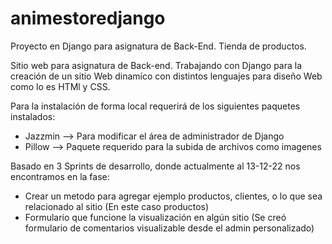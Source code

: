 # animestoredjango
Proyecto en Django para asignatura de Back-End. Tienda de productos. 


Sitio web para asignatura de Back-end. Trabajando con Django para la creación de un sitio Web dinamíco con distintos lenguajes para diseño Web como lo es HTMl y CSS.


Para la instalación de forma local requerirá de los siguientes paquetes instalados:
- Jazzmin  --> Para modificar el área de administrador de Django
- Pillow  --> Paquete requerido para la subida de archivos como imagenes 


Basado en 3 Sprints de desarrollo, donde actualmente al 13-12-22 nos encontramos en la fase:
- Crear un metodo para agregar ejemplo productos, clientes, o lo que sea relacionado al sitio (En este caso productos)
- Formulario que funcione la visualización en algún sitio (Se creó formulario de comentarios visualizable desde el admin personalizado) 



